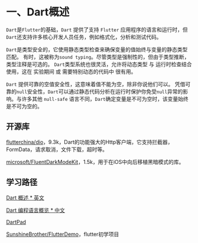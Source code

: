 # 一、Dart概述

`Dart`是`Flutter`的基础，`Dart` 提供了支持 `Flutter` 应用程序的语言和运行时，但`Dart`还支持许多核心开发人员任务，例如格式化，分析和测试代码。

`Dart`是类型安全的，它使用静态类型检查来确保变量的值始终与变量的静态类型匹配。 有时，这被称为`sound typing`。尽管类型是强制性的，但由于类型推断，类型注释是可选的。 `Dart`类型系统也很灵活，允许将动态类型 与 运行时检查结合使用，这在 实验期间 或 需要特别动态的代码中 很有用。

`Dart` 提供可靠的空值安全性，这意味着值不能为空，除非你说他们可以。 凭借可靠的`null`安全性，`Dart`可以通过静态代码分析在运行时保护你免受`null`异常的影响。与许多其他 `null-safe` 语言不同，`Dart`确定变量是不可为空时，该变量始终是不可为空的。

## 开源库

[flutterchina/dio](https://github.com/flutterchina/dio)，9.3k，Dart的功能强大的Http客户端，它支持拦截器，FormData，请求取消，文件下载，超时等。

[microsoft/FluentDarkModeKit](https://github.com/microsoft/FluentDarkModeKit)，1.5k，用于在iOS中向后移植黑暗模式的库。


## 学习路径

[Dart 概述 * 英文](https://dart.dev/overview)

[Dart 编程语言概览 * 中文](https://www.dartcn.com/guides/language/language-tour)

[DartPad](https://dart.dev/tools/dartpad)

[SunshineBrother/FlutterDemo](https://github.com/SunshineBrother/FlutterDemo)，flutter初学项目